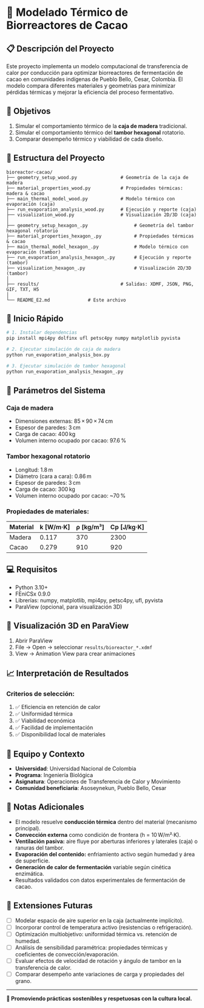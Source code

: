 # 🍫 Modelado Térmico de Biorreactores de Cacao

## 📋 Descripción del Proyecto

Este proyecto implementa un modelo computacional de transferencia de calor por conducción para optimizar biorreactores de fermentación de cacao en comunidades indígenas de Pueblo Bello, Cesar, Colombia. El modelo compara diferentes materiales y geometrías para minimizar pérdidas térmicas y mejorar la eficiencia del proceso fermentativo.


## 🎯 Objetivos

1. Simular el comportamiento térmico de la **caja de madera** tradicional.  
2. Simular el comportamiento térmico del **tambor hexagonal** rotatorio.  
3. Comparar desempeño térmico y viabilidad de cada diseño.


## 📁 Estructura del Proyecto

```
bioreactor-cacao/
├── geometry_setup_wood.py                # Geometría de la caja de madera
├── material_properties_wood.py           # Propiedades térmicas: madera & cacao
├── main_thermal_model_wood.py            # Modelo térmico con evaporación (caja)
├── run_evaporation_analysis_wood.py      # Ejecución y reporte (caja)
├── visualization_wood.py                 # Visualización 2D/3D (caja)
│
├── geometry_setup_hexagon_.py                 # Geometría del tambor hexagonal rotatorio
├── material_properties_hexagon_.py            # Propiedades térmicas & cacao
├── main_thermal_model_hexagon_.py             # Modelo térmico con evaporación (tambor)
├── run_evaporation_analysis_hexagon_.py       # Ejecución y reporte (tambor)
├── visualization_hexagon_.py                  # Visualización 2D/3D (tambor)
│
├── results/                              # Salidas: XDMF, JSON, PNG, GIF, TXT, H5
│
└── README_E2.md              # Este archivo
```


## 🚀 Inicio Rápido

```bash
# 1. Instalar dependencias
pip install mpi4py dolfinx ufl petsc4py numpy matplotlib pyvista

# 2. Ejecutar simulación de caja de madera
python run_evaporation_analysis_box.py

# 3. Ejecutar simulación de tambor hexagonal
python run_evaporation_analysis_hexagon_.py
```

## 🔧 Parámetros del Sistema

### Caja de madera
- Dimensiones externas: 85 × 90 × 74 cm  
- Espesor de paredes: 3 cm  
- Carga de cacao: 400 kg  
- Volumen interno ocupado por cacao: 97.6 %

### Tambor hexagonal rotatorio
- Longitud: 1.8 m  
- Diámetro (cara a cara): 0.86 m  
- Espesor de paredes: 3 cm  
- Carga de cacao: 300 kg  
- Volumen interno ocupado por cacao: ~70 %

### Propiedades de materiales:

| Material | k [W/m·K] | ρ [kg/m³] | Cp [J/kg·K] |
|----------|-----------|-----------|-------------|
| Madera   | 0.117     | 370       | 2300        |
| Cacao    | 0.279     | 910       | 920         |

## 💻 Requisitos

- Python 3.10+
- FEniCSx 0.9.0
- Librerías: numpy, matplotlib, mpi4py, petsc4py, ufl, pyvista
- ParaView (opcional, para visualización 3D)

## 🎨 Visualización 3D en ParaView

1. Abrir ParaView
2. File → Open → seleccionar `results/bioreactor_*.xdmf`
3. View → Animation View para crear animaciones

## 📈 Interpretación de Resultados

### Criterios de selección:
1. ✅ Eficiencia en retención de calor
2. ✅ Uniformidad térmica
3. ✅ Viabilidad económica
4. ✅ Facilidad de implementación
5. ✅ Disponibilidad local de materiales

## 👥 Equipo y Contexto

- **Universidad**: Universidad Nacional de Colombia
- **Programa**: Ingeniería Biológica
- **Asignatura**: Operaciones de Transferencia de Calor y Movimiento
- **Comunidad beneficiaria**: Asoseynekun, Pueblo Bello, Cesar

## 📝 Notas Adicionales

- El modelo resuelve **conducción térmica** dentro del material (mecanismo principal).
- **Convección externa** como condición de frontera (h = 10 W/m²·K).
- **Ventilación pasiva:** aire fluye por aberturas inferiores y laterales (caja) o ranuras del tambor.
- **Evaporación del contenido:** enfriamiento activo según humedad y área de superficie.
- **Generación de calor de fermentación** variable según cinética enzimática.
- Resultados validados con datos experimentales de fermentación de cacao.

## 🔮 Extensiones Futuras

- [ ] Modelar espacio de aire superior en la caja (actualmente implícito).
- [ ] Incorporar control de temperatura activo (resistencias o refrigeración).
- [ ] Optimización multiobjetivo: uniformidad térmica vs. retención de humedad.
- [ ] Análisis de sensibilidad paramétrica: propiedades térmicas y coeficientes de convección/evaporación.
- [ ] Evaluar efectos de velocidad de rotación y ángulo de tambor en la transferencia de calor.
- [ ] Comparar desempeño ante variaciones de carga y propiedades del grano.

---

**🌿 Promoviendo prácticas sostenibles y respetuosas con la cultura local.**


